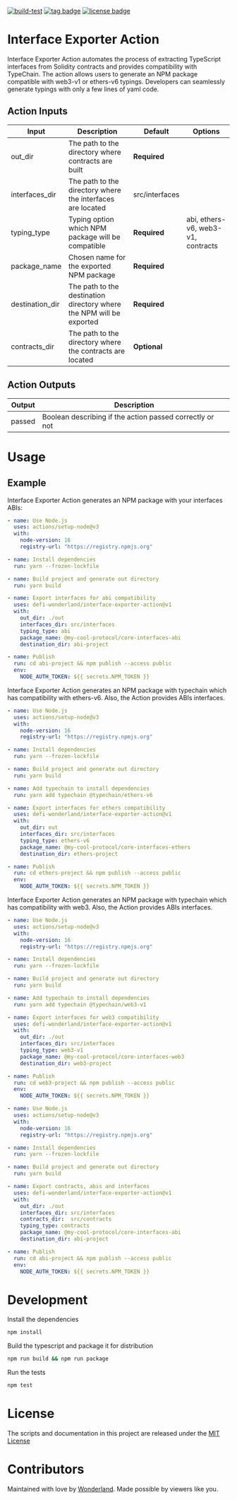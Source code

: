 [![build-test](https://github.com/defi-wonderland/interface-exporter-action/actions/workflows/test.yml/badge.svg?branch=main)](https://github.com/defi-wonderland/interface-exporter-action/actions/workflows/test.yml)
[![tag badge](https://img.shields.io/github/v/tag/defi-wonderland/interface-exporter-action)](https://github.com/defi-wonderland/interface-exporter-action/tags)
[![license badge](https://img.shields.io/github/license/defi-wonderland/interface-exporter-action)](./LICENSE)

# Interface Exporter Action

Interface Exporter Action automates the process of extracting TypeScript interfaces from Solidity contracts and provides compatibility with TypeChain. The action allows users to generate an NPM package compatible with web3-v1 or ethers-v6 typings. Developers can seamlessly generate typings with only a few lines of yaml code.

## Action Inputs

| Input           | Description                                                           | Default        | Options                            |
| --------------- | --------------------------------------------------------------------- | -------------- | -----------------------            |
| out_dir         | The path to the directory where contracts are built                   | **Required**   |                                    |
| interfaces_dir  | The path to the directory where the interfaces are located            | src/interfaces |                                    |
| typing_type     | Typing option which NPM package will be compatible                    | **Required**   | abi, ethers-v6, web3-v1, contracts |
| package_name    | Chosen name for the exported NPM package                              | **Required**   |                                    |
| destination_dir | The path to the destination directory where the NPM will be exported  | **Required**   |                                    |
| contracts_dir   | The path to the directory where the contracts are located             | **Optional**   |                                    |

## Action Outputs

| Output | Description                                              |
| ------ | -------------------------------------------------------- |
| passed | Boolean describing if the action passed correctly or not |

# Usage

## Example

Interface Exporter Action generates an NPM package with your interfaces ABIs:

```yaml
- name: Use Node.js
  uses: actions/setup-node@v3
  with:
    node-version: 16
    registry-url: "https://registry.npmjs.org"

- name: Install dependencies
  run: yarn --frozen-lockfile

- name: Build project and generate out directory
  run: yarn build

- name: Export interfaces for abi compatibility
  uses: defi-wonderland/interface-exporter-action@v1
  with:
    out_dir: ./out
    interfaces_dir: src/interfaces
    typing_type: abi
    package_name: @my-cool-protocol/core-interfaces-abi
    destination_dir: abi-project

- name: Publish
  run: cd abi-project && npm publish --access public
  env:
    NODE_AUTH_TOKEN: ${{ secrets.NPM_TOKEN }}
```

Interface Exporter Action generates an NPM package with typechain which has compatibility with ethers-v6. Also, the Action provides ABIs interfaces.

```yaml
- name: Use Node.js
  uses: actions/setup-node@v3
  with:
    node-version: 16
    registry-url: "https://registry.npmjs.org"

- name: Install dependencies
  run: yarn --frozen-lockfile

- name: Build project and generate out directory
  run: yarn build

- name: Add typechain to install dependencies
  run: yarn add typechain @typechain/ethers-v6

- name: Export interfaces for ethers compatibility
  uses: defi-wonderland/interface-exporter-action@v1
  with:
    out_dir: out
    interfaces_dir: src/interfaces
    typing_type: ethers-v6
    package_name: @my-cool-protocol/core-interfaces-ethers
    destination_dir: ethers-project

- name: Publish
  run: cd ethers-project && npm publish --access public
  env:
    NODE_AUTH_TOKEN: ${{ secrets.NPM_TOKEN }}
```

Interface Exporter Action generates an NPM package with typechain which has compatibility with web3. Also, the Action provides ABIs interfaces.

```yaml
- name: Use Node.js
  uses: actions/setup-node@v3
  with:
    node-version: 16
    registry-url: "https://registry.npmjs.org"

- name: Install dependencies
  run: yarn --frozen-lockfile

- name: Build project and generate out directory
  run: yarn build

- name: Add typechain to install dependencies
  run: yarn add typechain @typechain/web3-v1

- name: Export interfaces for web3 compatibility
  uses: defi-wonderland/interface-exporter-action@v1
  with:
    out_dir: ./out
    interfaces_dir: src/interfaces
    typing_type: web3-v1
    package_name: @my-cool-protocol/core-interfaces-web3
    destination_dir: web3-project

- name: Publish
  run: cd web3-project && npm publish --access public
  env:
    NODE_AUTH_TOKEN: ${{ secrets.NPM_TOKEN }}
```

```yaml
- name: Use Node.js
  uses: actions/setup-node@v3
  with:
    node-version: 16
    registry-url: "https://registry.npmjs.org"

- name: Install dependencies
  run: yarn --frozen-lockfile

- name: Build project and generate out directory
  run: yarn build

- name: Export contracts, abis and interfaces
  uses: defi-wonderland/interface-exporter-action@v1
  with:
    out_dir: ./out
    interfaces_dir: src/interfaces
    contracts_dir:  src/contracts
    typing_type: contracts
    package_name: @my-cool-protocol/core-interfaces-abi
    destination_dir: abi-project

- name: Publish
  run: cd abi-project && npm publish --access public
  env:
    NODE_AUTH_TOKEN: ${{ secrets.NPM_TOKEN }}
```

# Development

Install the dependencies

```bash
npm install
```

Build the typescript and package it for distribution

```bash
npm run build && npm run package
```

Run the tests

```bash
npm test
```

# License

The scripts and documentation in this project are released under the [MIT License](LICENSE)

# Contributors

Maintained with love by [Wonderland](https://defi.sucks). Made possible by viewers like you.
